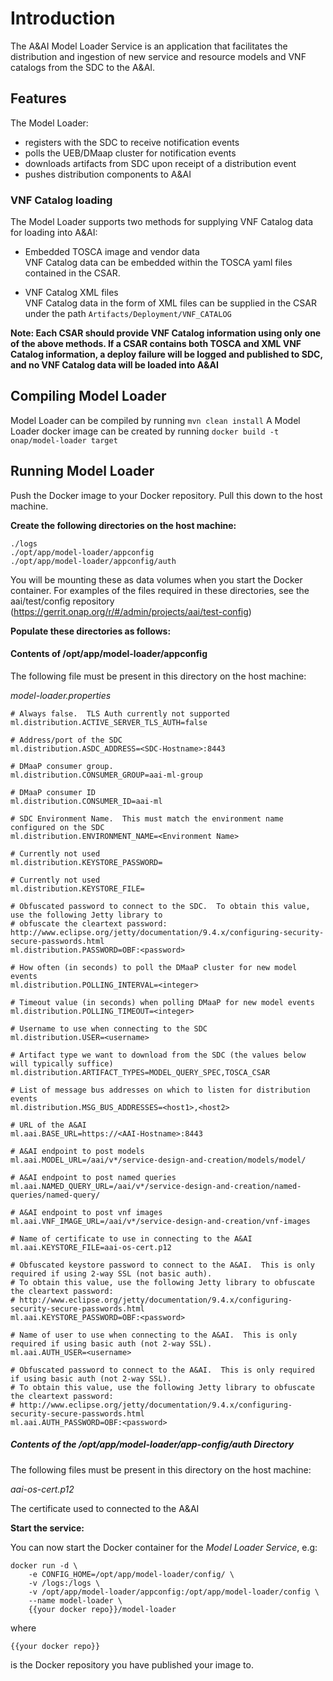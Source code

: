 # Introduction

The A&AI Model Loader Service is an application that facilitates the distribution and ingestion of 
new service and resource models and VNF catalogs from the SDC to the A&AI.

## Features

The Model Loader:

* registers with the SDC to receive notification events 
* polls the UEB/DMaap cluster for notification events
* downloads artifacts from SDC upon receipt of a distribution event
* pushes distribution components to A&AI
		    
### VNF Catalog loading

The Model Loader supports two methods for supplying VNF Catalog data for loading into A&AI:

* Embedded TOSCA image and vendor data<br/>VNF Catalog data can be embedded within the TOSCA yaml files contained in the CSAR.


* VNF Catalog XML files<br/>VNF Catalog data in the form of XML files can be supplied in the CSAR under the path `Artifacts/Deployment/VNF_CATALOG`

**Note: Each CSAR should provide VNF Catalog information using only one of the above methods. If a CSAR contains both TOSCA and XML VNF Catalog information, a deploy failure will be logged and published to SDC, and no VNF Catalog data will be loaded into A&AI** 
		    
## Compiling Model Loader

Model Loader can be compiled by running `mvn clean install`
A Model Loader docker image can be created by running `docker build -t onap/model-loader target`

## Running Model Loader 

Push the Docker image to your Docker repository. Pull this down to the host machine.

**Create the following directories on the host machine:**

    ./logs
    ./opt/app/model-loader/appconfig
    ./opt/app/model-loader/appconfig/auth
    
You will be mounting these as data volumes when you start the Docker container.  For examples of the files required in these directories, see the aai/test/config repository (https://gerrit.onap.org/r/#/admin/projects/aai/test-config)

**Populate these directories as follows:**

#### Contents of /opt/app/model-loader/appconfig

The following file must be present in this directory on the host machine:
    
_model-loader.properties_  

    # Always false.  TLS Auth currently not supported 
    ml.distribution.ACTIVE_SERVER_TLS_AUTH=false
    
    # Address/port of the SDC
    ml.distribution.ASDC_ADDRESS=<SDC-Hostname>:8443
    
    # DMaaP consumer group.  
    ml.distribution.CONSUMER_GROUP=aai-ml-group
    
    # DMaaP consumer ID
    ml.distribution.CONSUMER_ID=aai-ml
    
    # SDC Environment Name.  This must match the environment name configured on the SDC
    ml.distribution.ENVIRONMENT_NAME=<Environment Name>
    
    # Currently not used
    ml.distribution.KEYSTORE_PASSWORD=
    
    # Currently not used
    ml.distribution.KEYSTORE_FILE=
    
    # Obfuscated password to connect to the SDC.  To obtain this value, use the following Jetty library to 
    # obfuscate the cleartext password:  http://www.eclipse.org/jetty/documentation/9.4.x/configuring-security-secure-passwords.html
    ml.distribution.PASSWORD=OBF:<password>
    
    # How often (in seconds) to poll the DMaaP cluster for new model events
    ml.distribution.POLLING_INTERVAL=<integer>
    
    # Timeout value (in seconds) when polling DMaaP for new model events
    ml.distribution.POLLING_TIMEOUT=<integer>
    
    # Username to use when connecting to the SDC
    ml.distribution.USER=<username>
    
    # Artifact type we want to download from the SDC (the values below will typically suffice)
    ml.distribution.ARTIFACT_TYPES=MODEL_QUERY_SPEC,TOSCA_CSAR
    
    # List of message bus addresses on which to listen for distribution events
    ml.distribution.MSG_BUS_ADDRESSES=<host1>,<host2>

    # URL of the A&AI
    ml.aai.BASE_URL=https://<AAI-Hostname>:8443
    
    # A&AI endpoint to post models
    ml.aai.MODEL_URL=/aai/v*/service-design-and-creation/models/model/
    
    # A&AI endpoint to post named queries
    ml.aai.NAMED_QUERY_URL=/aai/v*/service-design-and-creation/named-queries/named-query/
    
    # A&AI endpoint to post vnf images
    ml.aai.VNF_IMAGE_URL=/aai/v*/service-design-and-creation/vnf-images
    
    # Name of certificate to use in connecting to the A&AI
    ml.aai.KEYSTORE_FILE=aai-os-cert.p12
    
    # Obfuscated keystore password to connect to the A&AI.  This is only required if using 2-way SSL (not basic auth).
    # To obtain this value, use the following Jetty library to obfuscate the cleartext password:
    # http://www.eclipse.org/jetty/documentation/9.4.x/configuring-security-secure-passwords.html
    ml.aai.KEYSTORE_PASSWORD=OBF:<password>
    
    # Name of user to use when connecting to the A&AI.  This is only required if using basic auth (not 2-way SSL).
    ml.aai.AUTH_USER=<username>
    
    # Obfuscated password to connect to the A&AI.  This is only required if using basic auth (not 2-way SSL).
    # To obtain this value, use the following Jetty library to obfuscate the cleartext password:
    # http://www.eclipse.org/jetty/documentation/9.4.x/configuring-security-secure-passwords.html
    ml.aai.AUTH_PASSWORD=OBF:<password>
    


##### Contents of the /opt/app/model-loader/app-config/auth Directory

The following files must be present in this directory on the host machine:

_aai-os-cert.p12_

The certificate used to connected to the A&AI

**Start the service:**

You can now start the Docker container for the _Model Loader Service_, e.g:

	docker run -d \
		-e CONFIG_HOME=/opt/app/model-loader/config/ \
	    -v /logs:/logs \
	    -v /opt/app/model-loader/appconfig:/opt/app/model-loader/config \
	    --name model-loader \
	    {{your docker repo}}/model-loader
    
where

    {{your docker repo}}
is the Docker repository you have published your image to.
